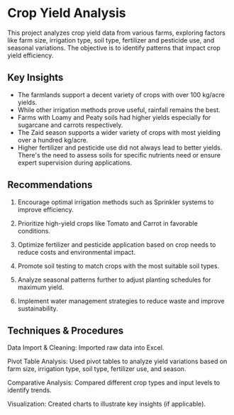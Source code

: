 # Crop Yield Analysis
This project analyzes crop yield data from various farms, exploring factors like farm size, irrigation type, soil type, fertilizer and pesticide use, and seasonal variations. The objective is to identify patterns that impact crop yield efficiency.

## Key Insights
- The farmlands support a decent variety of crops with over 100 kg/acre yields.
- While other irrigation methods prove useful, rainfall remains the best.
- Farms with Loamy and Peaty soils had higher yields especially for sugarcane and carrots respectively.
- The Zaid season supports a wider variety of crops with most yielding over a hundred kg/acre.
- Higher fertilizer and pesticide use did not always lead to better yields. There's the need to assess soils for specific nutrients need or ensure expert supervision during applications.

## Recommendations

1. Encourage optimal irrigation methods such as Sprinkler systems to improve efficiency.


2. Prioritize high-yield crops like Tomato and Carrot in favorable conditions.


3. Optimize fertilizer and pesticide application based on crop needs to reduce costs and environmental impact.


4. Promote soil testing to match crops with the most suitable soil types.


5. Analyze seasonal patterns further to adjust planting schedules for maximum yield.


6. Implement water management strategies to reduce waste and improve sustainability.



## Techniques & Procedures

Data Import & Cleaning: Imported raw data into Excel.

Pivot Table Analysis: Used pivot tables to analyze yield variations based on farm size, irrigation type, soil type, fertilizer use, and season.

Comparative Analysis: Compared different crop types and input levels to identify trends.

Visualization: Created charts to illustrate key insights (if applicable).
